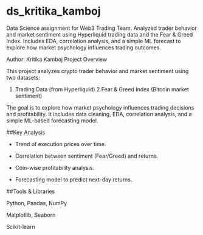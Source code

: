 # ds_kritika_kamboj
Data Science assignment for Web3 Trading Team. Analyzed trader behavior and market sentiment using Hyperliquid trading data and the Fear &amp; Greed Index. Includes EDA, correlation analysis, and a simple ML forecast to explore how market psychology influences trading outcomes.

Author: Kritika Kamboj
Project Overview

This project analyzes crypto trader behavior and market sentiment using two datasets:

1. Trading Data (from Hyperliquid)
2.Fear & Greed Index (Bitcoin market sentiment)

The goal is to explore how market psychology influences trading decisions and profitability.
It includes data cleaning, EDA, correlation analysis, and a simple ML-based forecasting model.

##Key Analysis

* Trend of execution prices over time.

* Correlation between sentiment (Fear/Greed) and returns.

* Coin-wise profitability analysis.

* Forecasting model to predict next-day returns.

##Tools & Libraries

Python, Pandas, NumPy

Matplotlib, Seaborn

Scikit-learn
